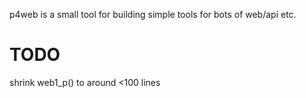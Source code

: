 p4web is a small tool for building simple tools for bots of web/api etc.

# TODO

shrink web1_p() to around <100 lines

